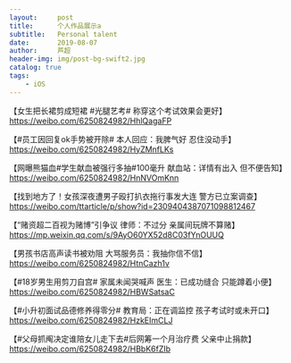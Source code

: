 ```yaml
---
layout:     post
title:      个人作品展示a
subtitle:   Personal talent
date:       2019-08-07
author:     芦超
header-img: img/post-bg-swift2.jpg
catalog: true
tags:
    - iOS
---
```


【女生把长裙剪成短裙 #光腿艺考# 称穿这个考试效果会更好】
https://weibo.com/6250824982/HhlQagaFP


【#员工因回复ok手势被开除#  本人回应：我脾气好 忍住没动手】
https://weibo.com/6250824982/HyZMnfLKs


【网曝熊猫血#学生献血被强行多抽#100毫升 献血站：详情有出入 但不便告知】
https://weibo.com/6250824982/HnNVOmKnn


【找到地方了！女孩深夜遭男子殴打扒衣拖行事发大连 警方已立案调查】
https://weibo.com/ttarticle/p/show?id=2309404387071098812467


【“赌资超二百视为赌博”引争议 律师：不过分 亲属间玩牌不算赌】
https://mp.weixin.qq.com/s/9AyO60YX52d8C03fYnOUUQ


【男孩书店高声读书被劝阻 大骂服务员：我抽你信不信】
https://weibo.com/6250824982/HtnCazh1v


【#18岁男生用剪刀自宫# 家属未闻哭喊声 医生：已成功缝合 只能蹲着小便】
https://weibo.com/6250824982/HBWSatsaC


【#小升初面试品德修养得零分# 教育局：正在调监控 孩子考试时或未开口】
https://weibo.com/6250824982/HzkEImCLJ


【#父母抓阄决定谁陪女儿走下去#后网筹一个月治疗费 父亲中止捐款】
https://weibo.com/6250824982/HBbK6fZIb



